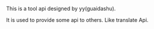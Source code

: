 This is a tool api designed by yy(guaidashu).

It is used to provide some api to others. Like translate Api.